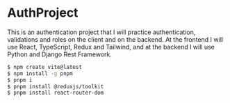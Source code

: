 # AuthProject

This is an authentication project that I will practice authentication, validations and roles on the client and on the backend.
At the frontend I will use React, TypeScript, Redux and Tailwind, and at the backend I will use Python and Django Rest Framework.

```bash
$ npm create vite@latest
$ npm install -g pnpm
$ pnpm i
$ pnpm install @reduxjs/toolkit
$ pnpm install react-router-dom
```
